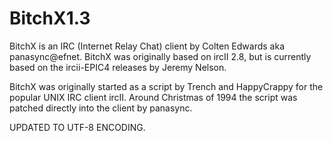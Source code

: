 BitchX1.3
=========
BitchX is an IRC (Internet Relay Chat) client by Colten Edwards aka
panasync@efnet. BitchX was originally based on ircII 2.8, but is currently
based on the ircii-EPIC4 releases by Jeremy Nelson.

BitchX was originally started as a script by Trench and HappyCrappy
for the popular UNIX IRC client ircII. Around Christmas of 1994 the
script was patched directly into the client by panasync. 

UPDATED TO UTF-8 ENCODING.
